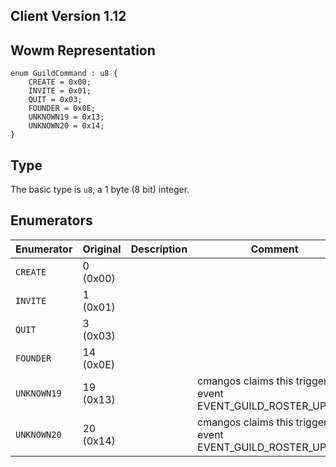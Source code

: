 ## Client Version 1.12

## Wowm Representation
```rust,ignore
enum GuildCommand : u8 {
    CREATE = 0x00;    
    INVITE = 0x01;    
    QUIT = 0x03;    
    FOUNDER = 0x0E;    
    UNKNOWN19 = 0x13;    
    UNKNOWN20 = 0x14;    
}

```
## Type
The basic type is `u8`, a 1 byte (8 bit) integer.
## Enumerators
| Enumerator | Original  | Description | Comment |
| --------- | -------- | ----------- | ------- |
| `CREATE` | 0 (0x00) |  |  |
| `INVITE` | 1 (0x01) |  |  |
| `QUIT` | 3 (0x03) |  |  |
| `FOUNDER` | 14 (0x0E) |  |  |
| `UNKNOWN19` | 19 (0x13) |  | cmangos claims this triggers UI event EVENT_GUILD_ROSTER_UPDATE |
| `UNKNOWN20` | 20 (0x14) |  | cmangos claims this triggers UI event EVENT_GUILD_ROSTER_UPDATE |
